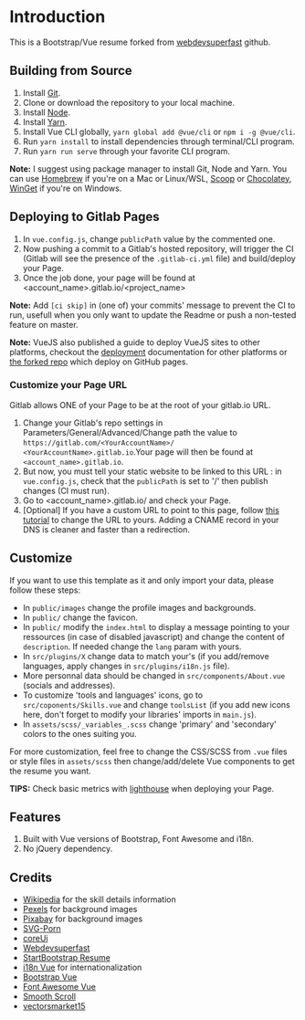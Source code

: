 # Introduction

This is a Bootstrap/Vue resume forked from [webdevsuperfast](https://github.com/webdevsuperfast/startbootstrap-resume-vue) github.

## Building from Source

1. Install [Git](https://git-scm.com/).
2. Clone or download the repository to your local machine.
3. Install [Node](https://nodejs.org/en/).
4. Install [Yarn](https://yarnpkg.org).
5. Install Vue CLI globally, `yarn global add @vue/cli` or `npm i -g @vue/cli`.
6. Run `yarn install` to install dependencies through terminal/CLI program.
7. Run `yarn run serve` through your favorite CLI program.

 **Note:** I suggest using package manager to install Git, Node and Yarn. You can use [Homebrew](httsp://brew.sh) if you're on a Mac or Linux/WSL, [Scoop](https://scoop.sh) or [Chocolatey](https://chocolatey.org/), [WinGet](https://docs.microsoft.com/en-us/windows/package-manager/) if you're on Windows.

## Deploying to Gitlab Pages

1. In `vue.config.js`, change `publicPath` value by the commented one.
2. Now pushing a commit to a Gitlab's hosted repository, will trigger the CI (Gitlab will see the presence of the `.gitlab-ci.yml` file) and build/deploy your Page.
3. Once the job done, your page will be found at <account_name>.gitlab.io/<project_name>

**Note:** Add `[ci skip]` in (one of) your commits' message to prevent the CI to run, usefull when you only want to update the Readme or push a non-tested feature on master.

**Note:** VueJS also published a guide to deploy VueJS sites to other platforms, checkout the [deployment](https://cli.vuejs.org/guide/deployment.html) documentation for other platforms or [the forked repo](https://github.com/webdevsuperfast/startbootstrap-resume-vue) which deploy on GitHub pages.

### Customize your Page URL

Gitlab allows ONE of your Page to be at the root of your gitlab.io URL.

1. Change your Gitlab's repo settings in Parameters/General/Advanced/Change path the value
to `https://gitlab.com/<YourAccountName>/ <YourAccountName>.gitlab.io`.Your page will then be found at `<account_name>.gitlab.io`.
2. But now, you must tell your static website to be linked to this URL : in `vue.config.js`, check that the `publicPath` is set to '/'
then publish changes (CI must run).
3. Go to <account_name>.gitlab.io/ and check your Page.
4. [Optional] If you have a custom URL to point to this page, follow [this tutorial](https://gitlab.com/help/user/project/pages/custom_domains_ssl_tls_certification/index.md) to change the URL to yours. Adding a CNAME record in your DNS is cleaner and faster than a redirection.

## Customize
If you want to use this template as it and only import your data, please follow these steps:

* In `public/images` change the profile images and backgrounds.
* In `public/` change the favicon.
* In `public/` modify the `index.html` to display a message pointing to your ressources (in case of disabled javascript) and change the content of `description`. If needed change the `lang` param with yours.
* In `src/plugins/X` change data to match your's (if you add/remove languages, apply changes in `src/plugins/i18n.js` file).
* More personnal data should be changed in `src/components/About.vue` (socials and addresses).
* To customize 'tools and languages' icons, go to `src/coponents/Skills.vue` and change `toolsList` (if you add new icons here, don't forget to modify your libraries' imports in `main.js`).
* In `assets/scss/_variables_.scss` change 'primary' and 'secondary' colors to the ones suiting you.

For more customization, feel free to change the CSS/SCSS from `.vue` files or style files in `assets/scss` then change/add/delete Vue components to get the resume you want.

**TIPS:** Check basic metrics with [lighthouse](https://web.dev/measure/) when deploying your Page.

## Features

1. Built with Vue versions of Bootstrap, Font Awesome and i18n.
2. No jQuery dependency.

## Credits

* [Wikipedia](https://fr.wikipedia.org/) for the skill details information
* [Pexels](https://www.pexels.com) for background images
* [Pixabay](https://pixabay.com) for background images
* [SVG-Porn](https://github.com/gilbarbara/logos)
* [coreUi](https://github.com/coreui/coreui-icons)
* [Webdevsuperfast](https://github.com/webdevsuperfast/startbootstrap-resume-vue)
* [StartBootstrap Resume](https://github.com/BlackrockDigital/startbootstrap-resume)
* [i18n Vue](https://kazupon.github.io/vue-i18n/introduction.html) for internationalization
* [Bootstrap Vue](https://bootstrap-vue.js.org/)
* [Font Awesome Vue](https://github.com/FortAwesome/vue-fontawesome)
* [Smooth Scroll](https://github.com/cferdinandi/smooth-scroll)
* [vectorsmarket15](https://www.flaticon.com/)
